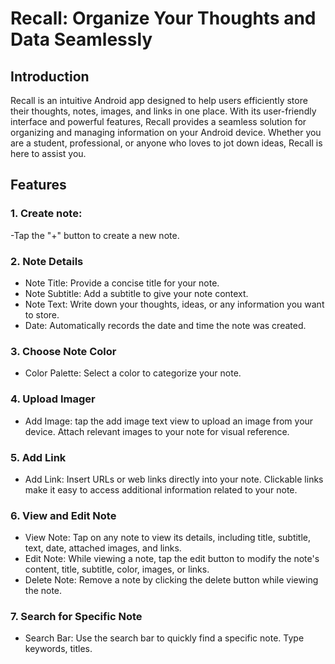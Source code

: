 # Recall: Organize Your Thoughts and Data Seamlessly
## Introduction
Recall is an intuitive Android app designed to help users efficiently store their thoughts, notes, images, and links in one place. With its user-friendly interface and powerful features, Recall provides a seamless solution for organizing and managing information on your Android device. Whether you are a student, professional, or anyone who loves to jot down ideas, Recall is here to assist you.
## Features
###  1. **Create note**: 
-Tap the "+" button to create a new note.
###  2. **Note Details**
- Note Title: Provide a concise title for your note.
- Note Subtitle: Add a subtitle to give your note context.
- Note Text: Write down your thoughts, ideas, or any information you want to store.
- Date: Automatically records the date and time the note was created.
###  3. **Choose Note Color**
- Color Palette: Select a color to categorize your note.
###  4. **Upload Imager**
- Add Image: tap the add image text view to upload an image from your device. Attach relevant images to your note for visual reference.
###  5. **Add Link**
- Add Link: Insert URLs or web links directly into your note. Clickable links make it easy to access additional information related to your note.
###  6. **View and Edit Note**
- View Note: Tap on any note to view its details, including title, subtitle, text, date, attached images, and links.
- Edit Note: While viewing a note, tap the edit button to modify the note's content, title, subtitle, color, images, or links.
- Delete Note: Remove a note by clicking the delete button while viewing the note.
###  7. **Search for Specific Note**
- Search Bar: Use the search bar to quickly find a specific note. Type keywords, titles.
